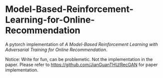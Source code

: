 # Model-Based-Reinforcement-Learning-for-Online-Recommendation
A pytorch implementation of *A Model-Based Reinforcement Learning with Adversarial Training for Online Recommendation*.

Notice: Write for fun, can be problemetic. Not the implementation in the paper. Please refer to https://github.com/JianGuanTHU/RecGAN for paper implementation.
